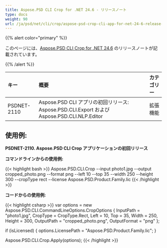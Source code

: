 ```yaml
---
title: Aspose.PSD CLI Crop for .NET 24.6 - リリースノート
type: docs
weight: 90
url: /ja/psd/net/cli/crop/aspose-psd-crop-cli-app-for-net-24-6-release-notes/
---
```


{{% alert color="primary" %}}

このページには、[Aspose.PSD CLI Crop for .NET 24.6](https://www.nuget.org/packages/Aspose.PSD.CLI.Crop/) のリリースノートが記載されています。

{{% /alert %}}

| **キー**     | **概要**                                                                                   | **カテゴリー** |
|:------------|:--------------------------------------------------------------------------------------------|:-------------|
| PSDNET-2110 | Aspose.PSD CLI アプリの初回リリース: Aspose.PSD.CLI.Export および Aspose.PSD.CLI.NLP.Editor |  拡張機能 |


## **使用例:**

**PSDNET-2110. Aspose.PSD CLI Crop アプリケーションの初回リリース**

**コマンドラインからの使用例:**

{{< highlight bash >}}
Aspose.PSD.CLI.Crop --input photo1.jpg --output cropped_photo.png --format png --left 10 --top 35 --width 250 --height 300 --cropType rect --license Aspose.PSD.Product.Family.lic
{{< /highlight >}}

**コードからの使用例:**

{{< highlight csharp >}}
var options = new Aspose.PSD.CLI.CommandLineOptions.CropOptions
{
    InputPath = "photo1.jpg",
    CropType = CropType.Rect,
    Left = 10,
    Top = 35,
    Width = 250,
    Height = 300,
    OutputPath = "cropped_photo.png",
    OutputFormat = "png"
};


if (isLicensed)
{
    options.LicensePath = "Aspose.PSD.Product.Family.lic";
}

Aspose.PSD.CLI.Crop.Apply(options);
{{< /highlight >}}
